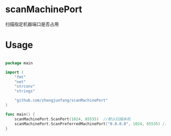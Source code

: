 # scanMachinePort
扫描指定机器端口是否占用
# Usage
``` go 

package main

import (
	"fmt"
	"net"
	"strconv"
	"strings"

	"github.com/zhangjunfang/scanMachinePort"
)

func main() {
	scanMachinePort.ScanPort(1024, 65535)  //默认扫描本机
	scanMachinePort.ScanPreferredMachinePort("0.0.0.0", 1024, 65535) //指定机器扫描
}

```
